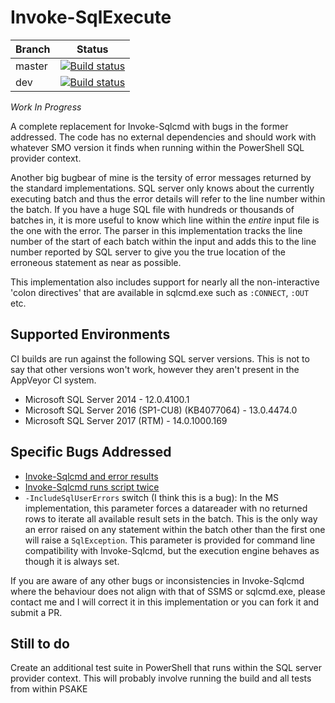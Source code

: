 # Invoke-SqlExecute

|Branch|Status|
|------|------|
|master|[![Build status](https://ci.appveyor.com/api/projects/status/1p6dvf2gldjj1t1h/branch/master?svg=true)](https://ci.appveyor.com/project/fireflycons/invoke-sqlexecute/branch/master)|
|dev|[![Build status](https://ci.appveyor.com/api/projects/status/1p6dvf2gldjj1t1h/branch/dev?svg=true)](https://ci.appveyor.com/project/fireflycons/invoke-sqlexecute/branch/dev)|

*Work In Progress*

A complete replacement for Invoke-Sqlcmd with bugs in the former addressed. The code has no external dependencies and should 
work with whatever SMO version it finds when running within the PowerShell SQL provider context.

Another big bugbear of mine is the tersity of error messages returned by the standard implementations. 
SQL server only knows about the currently executing batch and thus the error details will refer to the line number
within the batch. If you have a huge SQL file with hundreds or thousands of batches in, it is more useful to know
which line within the *entire* input file is the one with the error. The parser in this implementation tracks the 
line number of the start of each batch within the input and adds this to the line number reported by SQL server to give you the 
true location of the erroneous statement as near as possible.

This implementation also includes support for nearly all the non-interactive 'colon directives' that are available in sqlcmd.exe such as `:CONNECT`, `:OUT` etc.

## Supported Environments

CI builds are run against the following SQL server versions. This is not to say that other versions won't work,
however they aren't present in the AppVeyor CI system.

* Microsoft SQL Server 2014 - 12.0.4100.1
* Microsoft SQL Server 2016 (SP1-CU8) (KB4077064) - 13.0.4474.0
* Microsoft SQL Server 2017 (RTM) - 14.0.1000.169

## Specific Bugs Addressed

* [Invoke-Sqlcmd and error results](https://sqldevelopmentwizard.blogspot.com/2016/12/invoke-sqlcmd-and-error-results.html)
* [Invoke-Sqlcmd runs script twice](https://stackoverflow.com/questions/33271446/invoke-sqlcmd-runs-script-twice/)
* `-IncludeSqlUserErrors` switch (I think this is a bug): In the MS implementation, this parameter forces a datareader with no returned rows to iterate all available result sets in the batch. This is the only way an error raised on any statement within the batch other than the first one will raise a `SqlException`. This parameter is provided for command line compatibility with Invoke-Sqlcmd, but the execution engine behaves as though it is always set.

If you are aware of any other bugs or inconsistencies in Invoke-Sqlcmd where the behaviour does not align
with that of SSMS or sqlcmd.exe, please contact me and I will correct it in this implementation or you can fork it 
and submit a PR.

## Still to do

Create an additional test suite in PowerShell that runs within the SQL server provider context. 
This will probably involve running the build and all tests from within PSAKE
